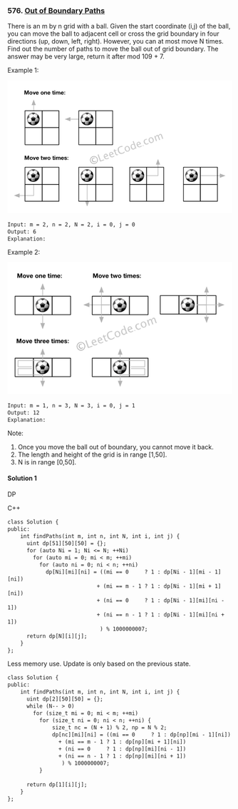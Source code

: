 ### 576\. [Out of Boundary Paths](https://leetcode.com/problems/out-of-boundary-paths/)

There is an m by n grid with a ball. Given the start coordinate (i,j) of the ball, you can move the ball to adjacent cell or cross the grid boundary in four directions (up, down, left, right). However, you can at most move N times. Find out the number of paths to move the ball out of grid boundary. The answer may be very large, return it after mod 109 + 7.

Example 1:

![alt text](out_of_boundary_paths_1.png)

```
Input: m = 2, n = 2, N = 2, i = 0, j = 0
Output: 6
Explanation:
```
Example 2:

![alt text](out_of_boundary_paths_2.png)

```
Input: m = 1, n = 3, N = 3, i = 0, j = 1
Output: 12
Explanation:
```

Note:

1. Once you move the ball out of boundary, you cannot move it back.
2. The length and height of the grid is in range [1,50].
3. N is in range [0,50].


#### Solution 1

DP

C++

```
class Solution {
public:
    int findPaths(int m, int n, int N, int i, int j) {
      uint dp[51][50][50] = {};
      for (auto Ni = 1; Ni <= N; ++Ni)
        for (auto mi = 0; mi < m; ++mi)
          for (auto ni = 0; ni < n; ++ni)
            dp[Ni][mi][ni] = ((mi == 0     ? 1 : dp[Ni - 1][mi - 1][ni]) 
                            + (mi == m - 1 ? 1 : dp[Ni - 1][mi + 1][ni])
                            + (ni == 0     ? 1 : dp[Ni - 1][mi][ni - 1]) 
                            + (ni == n - 1 ? 1 : dp[Ni - 1][mi][ni + 1])
                             ) % 1000000007;
      return dp[N][i][j];
    }
};
```

Less memory use. Update is only based on the previous state.

```
class Solution {
public:
    int findPaths(int m, int n, int N, int i, int j) {
      uint dp[2][50][50] = {};
      while (N-- > 0)
        for (size_t mi = 0; mi < m; ++mi)
          for (size_t ni = 0; ni < n; ++ni) {
              size_t nc = (N + 1) % 2, np = N % 2;
              dp[nc][mi][ni] = ((mi == 0     ? 1 : dp[np][mi - 1][ni]) 
                + (mi == m - 1 ? 1 : dp[np][mi + 1][ni])
                + (ni == 0     ? 1 : dp[np][mi][ni - 1]) 
                + (ni == n - 1 ? 1 : dp[np][mi][ni + 1])
                 ) % 1000000007;
          }

      return dp[1][i][j];
    }
};
```
